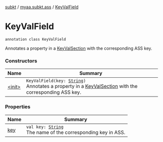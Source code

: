 [subkt](../../index.md) / [myaa.subkt.ass](../index.md) / [KeyValField](./index.md)

# KeyValField

`annotation class KeyValField`

Annotates a property in a [KeyValSection](../-key-val-section/index.md) with the corresponding ASS key.

### Constructors

| Name | Summary |
|---|---|
| [&lt;init&gt;](-init-.md) | `KeyValField(key: `[`String`](https://kotlinlang.org/api/latest/jvm/stdlib/kotlin/-string/index.html)`)`<br>Annotates a property in a [KeyValSection](../-key-val-section/index.md) with the corresponding ASS key. |

### Properties

| Name | Summary |
|---|---|
| [key](key.md) | `val key: `[`String`](https://kotlinlang.org/api/latest/jvm/stdlib/kotlin/-string/index.html)<br>The name of the corresponding key in ASS. |
